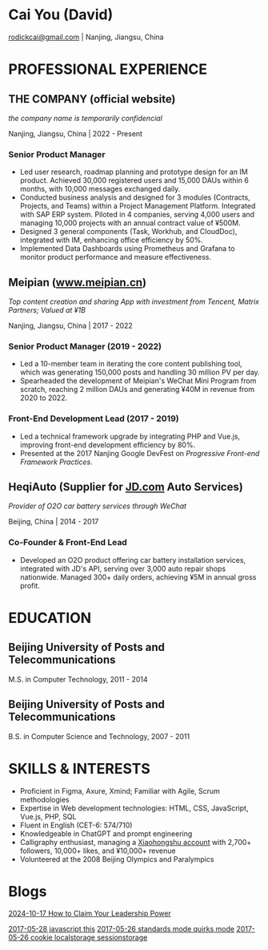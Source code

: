
# Cai You (David)

rodickcai@gmail.com | Nanjing, Jiangsu, China

# PROFESSIONAL EXPERIENCE

## THE COMPANY (official website)

*the company name is temporarily confidencial*

Nanjing, Jiangsu, China | 2022 - Present

### Senior Product Manager

- Led user research, roadmap planning and prototype design for an IM product. Achieved 30,000 registered users and 15,000 DAUs within 6 months, with 10,000 messages exchanged daily.
- Conducted business analysis and designed for 3 modules (Contracts, Projects, and Teams) within a Project Management Platform. Integrated with SAP ERP system. Piloted in 4 companies, serving 4,000 users and managing 10,000 projects with an annual contract value of ¥500M.
- Designed 3 general components (Task, Workhub, and CloudDoc), integrated with IM, enhancing office efficiency by 50%.
- Implemented Data Dashboards using Prometheus and Grafana to monitor product performance and measure effectiveness.
  
## Meipian (<a href="https://www.meipian.cn">www.meipian.cn</a>)
            
*Top content creation and sharing App with investment from Tencent, Matrix Partners; Valued at ¥1B*
        
Nanjing, Jiangsu, China | 2017 - 2022
    
### Senior Product Manager (2019 - 2022)

- Led a 10-member team in iterating the core content publishing tool, which was generating 150,000 posts and handling 30 million PV per day.
- Spearheaded the development of Meipian's WeChat Mini Program from scratch, reaching 2 million DAUs and generating ¥40M in revenue from 2020 to 2022.
    
### Front-End Development Lead (2017 - 2019)

- Led a technical framework upgrade by integrating PHP and Vue.js, improving front-end development efficiency by 80%.
- Presented at the 2017 Nanjing Google DevFest on *Progressive Front-end Framework Practices*.
  
## HeqiAuto (Supplier for <a href="https://jd.com">JD.com</a> Auto Services)

*Provider of O2O car battery services through WeChat*

Beijing, China | 2014 - 2017
    
### Co-Founder & Front-End Lead
    
- Developed an O2O product offering car battery installation services, integrated with JD's API, serving over 3,000 auto repair shops nationwide. Managed 300+ daily orders, achieving ¥5M in annual gross profit.
    
# EDUCATION

## Beijing University of Posts and Telecommunications

M.S. in Computer Technology, 2011 - 2014
   
## Beijing University of Posts and Telecommunications

B.S. in Computer Science and Technology, 2007 - 2011
    
# SKILLS & INTERESTS

- Proficient in Figma, Axure, Xmind; Familiar with Agile, Scrum methodologies
- Expertise in Web development technologies: HTML, CSS, JavaScript, Vue.js, PHP, SQL
- Fluent in English (CET-6: 574/710)
- Knowledgeable in ChatGPT and prompt engineering
- Calligraphy enthusiast, managing a <a href="https://www.xiaohongshu.com/user/profile/5bef84825fd37d0001733d58">Xiaohongshu account</a> with 2,700+ followers, 10,000+ likes, and ¥10,000+ revenue
- Volunteered at the 2008 Beijing Olympics and Paralympics

# Blogs

[2024-10-17 How to Claim Your Leadership Power](./blogs/2024-10-17-HowtoClaimYourLeadershipPower.html)

[2017-05-28 javascript this](./blogs/2017-05-28-javascript-this.md)
[2017-05-26 standards mode quirks mode](./blogs/2017-05-26-standards-mode-quirks-mode.md)
[2017-05-26 cookie localstorage sessionstorage](./blogs/2017-05-26-cookie-localstorage-sessionstorage.md)